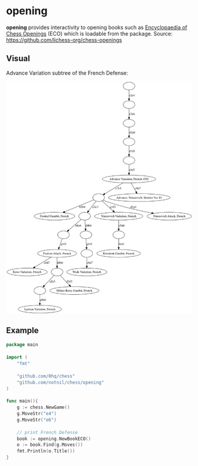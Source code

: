 # opening

**opening** provides interactivity to opening books such as [Encyclopaedia of Chess Openings](https://en.wikipedia.org/wiki/Encyclopaedia_of_Chess_Openings) (ECO) which is loadable from the package. Source: https://github.com/lichess-org/chess-openings

## Visual

Advance Variation subtree of the French Defense:

![subtree](test.png)

## Example

```go
package main

import (
    "fmt"

    "github.com/0hq/chess"
    "github.com/notnil/chess/opening"
)

func main(){
    g := chess.NewGame()
	g.MoveStr("e4")
	g.MoveStr("e6")

	// print French Defense
	book := opening.NewBookECO()
	o := book.Find(g.Moves())
	fmt.Println(o.Title())
}
```
